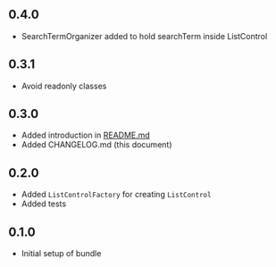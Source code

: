 ## 0.4.0
- SearchTermOrganizer added to hold searchTerm inside ListControl

## 0.3.1
- Avoid readonly classes 

## 0.3.0
- Added introduction in [README.md](README.md) 
- Added CHANGELOG.md (this document)

## 0.2.0
- Added ```ListControlFactory``` for creating ```ListControl```
- Added tests

## 0.1.0
- Initial setup of bundle